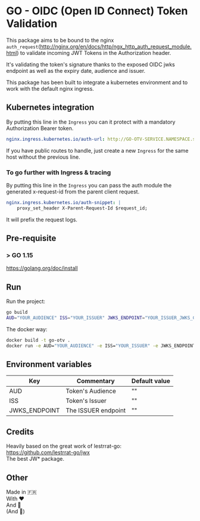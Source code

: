 # GO - OIDC (Open ID Connect) Token Validation

This package aims to be bound to the nginx `auth_request`(http://nginx.org/en/docs/http/ngx_http_auth_request_module.html) to validate incoming JWT Tokens in the Authorization header.

It's validating the token's signature thanks to the exposed OIDC jwks endpoint as well as the expiry date, audience and issuer.

This package has been built to integrate a kubernetes environment and to work with the default nginx ingress.

## Kubernetes integration

By putting this line in the `Ingress` you can it protect with a mandatory Authorization Bearer token.

```yml
nginx.ingress.kubernetes.io/auth-url: http://GO-OTV-SERVICE.NAMESPACE.svc.cluster.local/validate
```

If you have public routes to handle, just create a new `Ingress` for the same host without the previous line.  

### To go further with Ingress & tracing

By putting this line in the `Ingress` you can pass the auth module the generated x-request-id from the parent client request.

```yml
nginx.ingress.kubernetes.io/auth-snippet: |
    proxy_set_header X-Parent-Request-Id $request_id;
```

It will prefix the request logs.
## Pre-requisite

### > GO 1.15
https://golang.org/doc/install

## Run

Run the project:
```bash
go build
AUD="YOUR_AUDIENCE" ISS="YOUR_ISSUER" JWKS_ENDPOINT="YOUR_ISSUER_JWKS_CERT_ENDPOINT" ./go-otv
```

The docker way:
```bash
docker build -t go-otv .
docker run -e AUD="YOUR_AUDIENCE" -e ISS="YOUR_ISSUER" -e JWKS_ENDPOINT="YOUR_ISSUER_JWKS_CERTS_ENDPOINT" -p 8000:8000  -t go-otv
```
## Environment variables

| Key | Commentary | Default value |
|-----|------------|---------------|
| AUD | Token's Audience  | "" |
| ISS | Token's Issuer | "" |
| JWKS_ENDPOINT | The ISSUER endpoint | "" |

## Credits

Heavily based on the great work of lestrrat-go:  
https://github.com/lestrrat-go/jwx  
The best JW* package.
## Other

Made in 🇫🇷   
With ❤️  
And 🥐  
(And 🍷)
